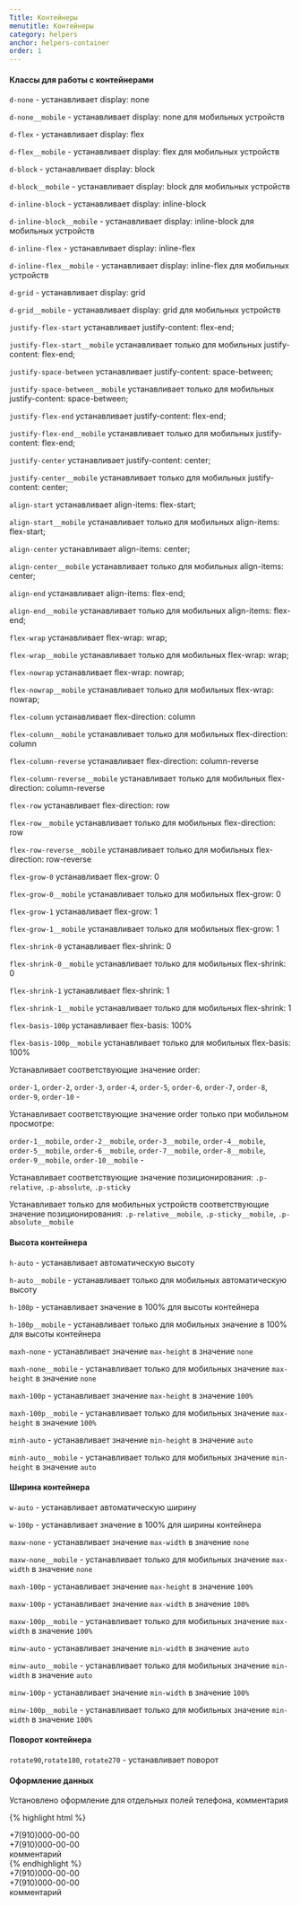 ```yaml
---
Title: Контейнеры
menutitle: Контейнеры
category: helpers
anchor: helpers-container
order: 1
---
```


#### Классы для работы с контейнерами

`d-none` - устанавливает display: none

`d-none__mobile` - устанавливает display: none для мобильных устройств

`d-flex` - устанавливает display: flex

`d-flex__mobile` - устанавливает display: flex для мобильных устройств

`d-block` - устанавливает display: block

`d-block__mobile` - устанавливает display: block для мобильных устройств

`d-inline-block` - устанавливает display: inline-block

`d-inline-block__mobile` - устанавливает display: inline-block для мобильных устройств

`d-inline-flex` - устанавливает display: inline-flex

`d-inline-flex__mobile` - устанавливает display: inline-flex для мобильных устройств

`d-grid` - устанавливает display: grid

`d-grid__mobile` - устанавливает display: grid для мобильных устройств


`justify-flex-start` устанавливает justify-content: flex-end;

`justify-flex-start__mobile` устанавливает только для мобильных justify-content: flex-end;

`justify-space-between` устанавливает justify-content: space-between;

`justify-space-between__mobile` устанавливает только для мобильных justify-content: space-between;

`justify-flex-end` устанавливает justify-content: flex-end;

`justify-flex-end__mobile` устанавливает только для мобильных justify-content: flex-end;

`justify-center` устанавливает justify-content: center;

`justify-center__mobile` устанавливает только для мобильных justify-content: center;


`align-start` устанавливает align-items: flex-start;

`align-start__mobile` устанавливает только для мобильных align-items: flex-start;

`align-center` устанавливает align-items: center;

`align-center__mobile` устанавливает только для мобильных align-items: center;

`align-end` устанавливает align-items: flex-end;

`align-end__mobile` устанавливает только для мобильных align-items: flex-end;


`flex-wrap` устанавливает flex-wrap: wrap;

`flex-wrap__mobile` устанавливает только для мобильных flex-wrap: wrap;

`flex-nowrap` устанавливает flex-wrap: nowrap;

`flex-nowrap__mobile` устанавливает только для мобильных flex-wrap: nowrap;

`flex-column` устанавливает flex-direction: column

`flex-column__mobile` устанавливает только для мобильных flex-direction: column

`flex-column-reverse` устанавливает flex-direction: column-reverse

`flex-column-reverse__mobile` устанавливает только для мобильных flex-direction: column-reverse

`flex-row` устанавливает flex-direction: row

`flex-row__mobile` устанавливает только для мобильных flex-direction: row

`flex-row-reverse__mobile` устанавливает только для мобильных flex-direction: row-reverse

`flex-grow-0` устанавливает flex-grow: 0

`flex-grow-0__mobile` устанавливает только для мобильных flex-grow: 0

`flex-grow-1` устанавливает flex-grow: 1

`flex-grow-1__mobile` устанавливает только для мобильных flex-grow: 1

`flex-shrink-0` устанавливает flex-shrink: 0

`flex-shrink-0__mobile` устанавливает только для мобильных flex-shrink: 0

`flex-shrink-1` устанавливает flex-shrink: 1

`flex-shrink-1__mobile` устанавливает только для мобильных flex-shrink: 1

`flex-basis-100p` устанавливает flex-basis: 100%

`flex-basis-100p__mobile` устанавливает только для мобильных flex-basis: 100%


Устанавливает соответствующие значение order:

`order-1`, `order-2`, `order-3`, `order-4`, `order-5`, `order-6`, `order-7`, `order-8`, `order-9`, `order-10` -

Устанавливает соответствующие значение order только при мобильном просмотре:

`order-1__mobile`, `order-2__mobile`, `order-3__mobile`, `order-4__mobile`, `order-5__mobile`, `order-6__mobile`, `order-7__mobile`, `order-8__mobile`, `order-9__mobile`, `order-10__mobile` -

Устанавливает соответствующие значение позиционирования:
`.p-relative`, `.p-absolute`, `.p-sticky`

Устанавливает только для мобильных устройств соответствующие значение позиционирования:
`.p-relative__mobile`, `.p-sticky__mobile`, `.p-absolute__mobile`

#### Высота контейнера

`h-auto` - устанавливает автоматическую высоту

`h-auto__mobile` - устанавливает только для мобильных автоматическую высоту

`h-100p` - устанавливает значение в 100% для высоты контейнера

`h-100p__mobile` - устанавливает только для мобильных значение в 100% для высоты контейнера

`maxh-none` - устанавливает значение `max-height` в значение `none`

`maxh-none__mobile` - устанавливает только для мобильных значение `max-height` в значение `none`

`maxh-100p` - устанавливает значение `max-height` в значение `100%`

`maxh-100p__mobile` - устанавливает только для мобильных значение `max-height` в значение `100%`

`minh-auto` - устанавливает значение `min-height` в значение `auto`

`minh-auto__mobile` - устанавливает только для мобильных значение `min-height` в значение `auto`

#### Ширина контейнера

`w-auto` - устанавливает автоматическую ширину

`w-100p` - устанавливает значение в 100% для ширины контейнера

`maxw-none` - устанавливает значение `max-width` в значение `none`

`maxw-none__mobile` - устанавливает только для мобильных значение `max-width` в значение `none`

`maxh-100p` - устанавливает значение `max-height` в значение `100%`

`maxw-100p` - устанавливает значение `max-width` в значение `100%`

`maxw-100p__mobile` - устанавливает только для мобильных значение `max-width` в значение `100%`

`minw-auto` - устанавливает значение `min-width` в значение `auto`

`minw-auto__mobile` - устанавливает только для мобильных значение `min-width` в значение `auto`

`minw-100p` - устанавливает значение `min-width` в значение `100%`

`minw-100p__mobile` - устанавливает только для мобильных значение `min-width` в значение `100%`

#### Поворот контейнера

`rotate90`,`rotate180`, `rotate270` - устанавливает поворот

#### Оформление данных

Установлено оформление для отдельных полей телефона, комментария

{% highlight html %}
  <div class="phoneFieldOrange">+7(910)000-00-00</div>
  <div class="phoneFieldBlue">+7(910)000-00-00</div>
  <div class="commentField">комментарий</div>
{% endhighlight %}
<div class="bs-docs-example">
  <div class="phoneFieldOrange mb-10">+7(910)000-00-00</div>
  <div class="phoneFieldBlue mb-10">+7(910)000-00-00</div>
  <div class="commentField">комментарий</div>
</div>
